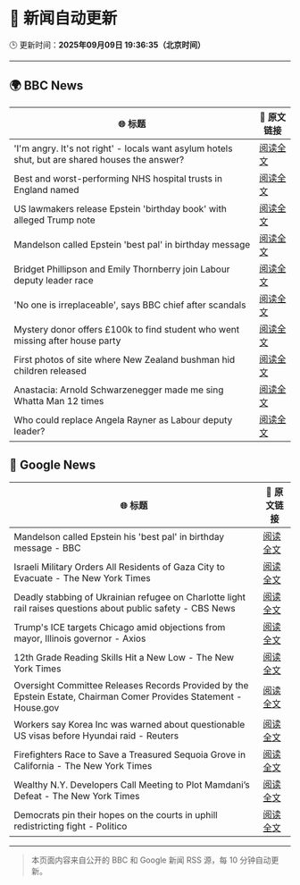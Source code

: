 # 🧠 新闻自动更新

🕒 更新时间：**2025年09月09日 19:36:35（北京时间）**

---

## 🌍 BBC News

| 🌐 标题 | 🔗 原文链接 |
|--------|-------------|
| 'I'm angry. It's not right' - locals want asylum hotels shut, but are shared houses the answer? | [阅读全文](https://www.bbc.com/news/articles/c07vn1y2jz2o?at_medium=RSS&at_campaign=rss) |
| Best and worst-performing NHS hospital trusts in England named | [阅读全文](https://www.bbc.com/news/articles/cq8eqxlypv7o?at_medium=RSS&at_campaign=rss) |
| US lawmakers release Epstein 'birthday book' with alleged Trump note | [阅读全文](https://www.bbc.com/news/articles/cvgqnn4ngvdo?at_medium=RSS&at_campaign=rss) |
| Mandelson called Epstein 'best pal' in birthday message | [阅读全文](https://www.bbc.com/news/articles/cwy9dwe50leo?at_medium=RSS&at_campaign=rss) |
| Bridget Phillipson and Emily Thornberry join Labour deputy leader race | [阅读全文](https://www.bbc.com/news/articles/c3rvqv9yg4eo?at_medium=RSS&at_campaign=rss) |
| 'No one is irreplaceable', says BBC chief after scandals | [阅读全文](https://www.bbc.com/news/articles/cj07r78gg32o?at_medium=RSS&at_campaign=rss) |
| Mystery donor offers £100k to find student who went missing after house party | [阅读全文](https://www.bbc.com/news/articles/c04qpd7y9k0o?at_medium=RSS&at_campaign=rss) |
| First photos of site where New Zealand bushman hid children released | [阅读全文](https://www.bbc.com/news/articles/cj4y9ev2rw4o?at_medium=RSS&at_campaign=rss) |
| Anastacia: Arnold Schwarzenegger made me sing Whatta Man 12 times | [阅读全文](https://www.bbc.com/news/articles/cm2zmd2rmnko?at_medium=RSS&at_campaign=rss) |
| Who could replace Angela Rayner as Labour deputy leader? | [阅读全文](https://www.bbc.com/news/articles/c8jm9lk19v3o?at_medium=RSS&at_campaign=rss) |

## 📰 Google News

| 🌐 标题 | 🔗 原文链接 |
|--------|-------------|
| Mandelson called Epstein his 'best pal' in birthday message - BBC | [阅读全文](https://news.google.com/rss/articles/CBMiWkFVX3lxTFA3ZTZoTnlSaDQ5eng4dm8yVmpXYlBtOHZhR2FCWUhwZUxwMGlmdlBDTW5uM3lPWVhzQXNTU2htdnJrcEVrYUI0YW1KZnVMMi1tTWtCN3hxdkVvQdIBX0FVX3lxTE1GQ1pjZjZpeTJ2OGZ5WndUSlNyWExnMnpzc2RJTmhab0VQTkQ4ZjJoV3VoNnBoXzRYYTdhUGZ1ZkdqLTlBR3FPQ2RMd1pUbkd1aUFqLWRDRnhlV3V5SU5j?oc=5) |
| Israeli Military Orders All Residents of Gaza City to Evacuate - The New York Times | [阅读全文](https://news.google.com/rss/articles/CBMijAFBVV95cUxNVGtialRkd1dtMW5FNHBXWldJMF83cUUtaEY2ck5VYUV0Vl9MalpiTDdmOVliakM0aFRwWmF4SjhyYldOWURTZXd2NmRDQS1jYkp2X3pXdTlXSzlrS3YxRHlqMXdiX2xlTXp3MlFySHdZLVhCUnBjWHA1M0RzSnRXcUpSdzlOdGVlclhzYQ?oc=5) |
| Deadly stabbing of Ukrainian refugee on Charlotte light rail raises questions about public safety - CBS News | [阅读全文](https://news.google.com/rss/articles/CBMimwFBVV95cUxNMnRRMWNjZTVMM3paVUhzTWpHQU9kZzFQek9rRVNyMmJiTjRrNmEyc3dyUHh1QVpiREZfWUR3WHF1WnhEcFF3OG81QkdvVnM1UUw1YXVJak10dXlRNXFneFNOYnM1cjBuclpjcExGZWk5enVHaXhGanNuOVNjdURnRTJBdGIyNVFiYWIwc2xTMGRSYklwd0RXQ1NXUdIBoAFBVV95cUxNVjU5MG8zcVl1TF9YOGZVcWllN250WElJTzlvWUZ1MGtjb0Q5V2NxRGtnSGNRMzkwbWRRcGJ3VXRpV2xobG9nUUIyejdxd2I0dzY3c0FuTE9KWW1OLUIzMHZFUjZGTFc0MF9aZF9VSFU4Wnc0YW5HMzlDYy1oMTNCU3l6b0FZTnVzODRiLTB3Q19kdE9GZ0VGS1dUSE9YNGJm?oc=5) |
| Trump's ICE targets Chicago amid objections from mayor, Illinois governor - Axios | [阅读全文](https://news.google.com/rss/articles/CBMihgFBVV95cUxOWXBxLWdwOGV3ZlBaUlJ0QVRHbndtYjkwN0QzRlNPZGptVnJTT0lXcThGUUdLT1JFVU1jM0pfYzlYSk1saHJBT2dPV203di01dmcxaW45UXhwS1RNaExXa0JSU1BuTG9GQTJnWlNhRHc4VkFySW1vUHNaTmdEekNlZ01BUGpGQQ?oc=5) |
| 12th Grade Reading Skills Hit a New Low - The New York Times | [阅读全文](https://news.google.com/rss/articles/CBMigwFBVV95cUxPWUl3OFR5QmhOZHJxN2hqUG1LUjNETm5ES2lLNWhheFZUSlpEUEwxNFN1Vm1MSkpmTG9rNEZYZnE5NnNtc2thdV9jNjN1UDVJanNpeGNhaGV6clZHX0l2dElhbWg0MF9VLWd5dXM5bEFpZnZWZmppNUFKTGtxME5pM2kwVQ?oc=5) |
| Oversight Committee Releases Records Provided by the Epstein Estate, Chairman Comer Provides Statement - House.gov | [阅读全文](https://news.google.com/rss/articles/CBMi1AFBVV95cUxQV281cEJRZHBwY0xqN2lTOS1Tcy00RmUwVjdoS1hnd0ktZVFQLUdtT0FwRjRqYzllQmNoSmEySjZCZnk2dE91bjRkb0szMUpmSWx5cjduNWNJS1oyZ3dpWlREVThuMzBFMEduemRNVldOaU51MTlJUFQyOXRlVDBOMGtkSGR2eXN5RmctTXBFckl3d1hhRmNSN09nemxqRXMzZXFnUm9HTTdLaFhKdDVrM3hoZUhwN19ld01PTjVmM0VXOU01WjJkYzlMa3hvNHhodWZOUg?oc=5) |
| Workers say Korea Inc was warned about questionable US visas before Hyundai raid - Reuters | [阅读全文](https://news.google.com/rss/articles/CBMi1gFBVV95cUxNeHYzc09oYkttMkdWX0lad2psVmQzU2x0dTdyZDFPNzZTYXRoaG5pZGt3RzJNY3RNOVEyNE1MaEk1OWxQSm92akstQ3Y0eURwLVE5UW1UQS01YUhZa1hQSjEzU2NqR1BlZ2NXNFRoOVhOc283Vl9MUXRsdFBPT0pvVkY4eHZDMkJRVTctY3FCLUlybDd4VU5JRkhxZ3FnTXdwQUF1b2x3bmVRWldJYUhDbUl2UzBZU1BaVGZrVWI0WVlxU1c3MUY5TFJtLXJ1R2tDN25zVVlR?oc=5) |
| Firefighters Race to Save a Treasured Sequoia Grove in California - The New York Times | [阅读全文](https://news.google.com/rss/articles/CBMiggFBVV95cUxNUTJGeGgyQUpnWjBNdmJuWlhteFpCTmc3ZHlhSnJQMWo4NzNUZTBraUkzV0pEMFUzd1R0MEhMX1Q4ZnpacUdXWW5GNFJvMHlHcmtTTmNTUmxnN3BXZWxJMS1QQWhqYjVLdEg3RXNUcFFHSzJIcWV1SFlLMXJkUjVLMXBn?oc=5) |
| Wealthy N.Y. Developers Call Meeting to Plot Mamdani’s Defeat - The New York Times | [阅读全文](https://news.google.com/rss/articles/CBMifEFVX3lxTE90Z0swelN1LWdrVmlVWFZYSEt3b1BJMXIxTWFkUVUyc09oSy1hU01hckc5dTNtVTJwcXQ5WjZZLXMzSGlzenBzbm9wT1hRWEFKSDI1ODl0Sy1yaGtNRUJ4Uk9lcEtIaWc3S043Wmoxb1JfdGoxNHhoRVNjT2Q?oc=5) |
| Democrats pin their hopes on the courts in uphill redistricting fight - Politico | [阅读全文](https://news.google.com/rss/articles/CBMilwFBVV95cUxNR0xQRGgxYjFZMXMwdTA4ekczb2ZnNGtjTW56VUNjRGJMRGxJTm1wajRpcmhfaXp0a0V2Ml9tR1U0VzZTVGRETHR4NkFXUkg4NFVKcDE2OURuVXZBX3JCeWVIM2EtX2NMM3FtWFhRSjdlY0N4RWpjTVJId3V4YTZIdlRxOEZzbUNCMS1qb3F3NEtndU5TMmpN?oc=5) |

---
> 本页面内容来自公开的 BBC 和 Google 新闻 RSS 源，每 10 分钟自动更新。